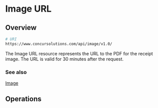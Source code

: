 # Image URL

## Overview

```bash
# URI
https://www.concursolutions.com/api/image/v1.0/
```

The Image URL resource represents the URL to the PDF for the receipt image. The URL is valid for 30 minutes after the request.

### See also
[Image](#image)

## Operations
